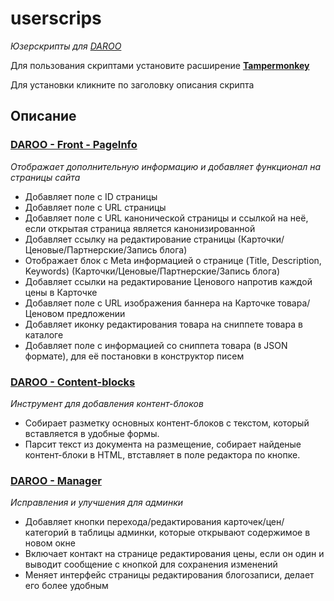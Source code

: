 # userscrips
_Юзерскрипты для [DAROO](https://daroo.by)_

Для пользования скриптами установите расширение **[Tampermonkey](http://tampermonkey.net/)**

Для установки кликните по заголовку описания скрипта

## Описание

### [DAROO - Front - PageInfo](https://github.com/frantsmn/userscripts/raw/master/Daroo%20-%20Front%20-%20PageInfo.user.js)
_Отображает дополнительную информацию и добавляет функционал на страницы сайта_

- Добавляет поле с ID страницы
- Добавляет поле с URL страницы
- Добавляет поле с URL канонической страницы и ссылкой на неё, если открытая страница является канонизированной
- Добавляет ссылку на редактирование страницы (Карточки/Ценовые/Партнерские/Запись блога)
- Отображает блок с Meta информацией о странице (Title, Description, Keywords) (Карточки/Ценовые/Партнерские/Запись блога)
- Добавляет ссылки на редактирование Ценового напротив каждой цены в Карточке
- Добавляет поле с URL изображения баннера на Карточке товара/Ценовом предложении
- Добавляет иконку редактирования товара на сниппете товара в каталоге
- Добавляет поле с информацией со сниппета товара (в JSON формате), для её постановки в конструктор писем   

### [DAROO - Content-blocks](https://github.com/frantsmn/userscripts/raw/master/Daroo%20-%20Content-blocks.user.js)
_Инструмент для добавления контент-блоков_

- Собирает разметку основных контент-блоков с текстом, который вставляется в удобные формы.
- Парсит текст из документа на размещение, собирает найденые контент-блоки в HTML, втставляет в поле редактора по кнопке.

### [DAROO - Manager](https://github.com/frantsmn/userscripts/raw/master/Daroo%20-%20Manager.user.js)
_Исправления и улучшения для админки_

- Добавляет кнопки перехода/редактирования карточек/цен/категорий в таблицы админки, которые открывают содержимое в новом окне
- Включает контакт на странице редактирования цены, если он один и выводит сообщение с кнопкой для сохранения изменений
- Меняет интерфейс страницы редактирования блогозаписи, делает его более удобным
